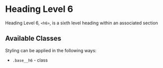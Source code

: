 # Heading Level 6

Heading Level 6, `<h6>`, is a sixth level heading within an associated section

## Available Classes

Styling can be applied in the following ways:

* `.base__h6` - class
